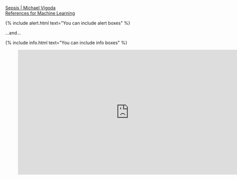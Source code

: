 


[Sepsis | Michael Vigoda](https://michaelvigoda.com/2020/01/24/Sepsis.html#cms-data-by-years)  
[References for Machine Learning](https://michaelvigoda.com/2021/05/07/References-for-Machine-Learning.html)  



{% include alert.html text="You can include alert boxes" %}

...and...

{% include info.html text="You can include info boxes" %}




<figure class="video_container">
  <iframe width="700" height="394"  src="https://www.youtube.com/embed/aircAruvnKk" frameborder="0" allowfullscreen="true"> </iframe>
</figure>




